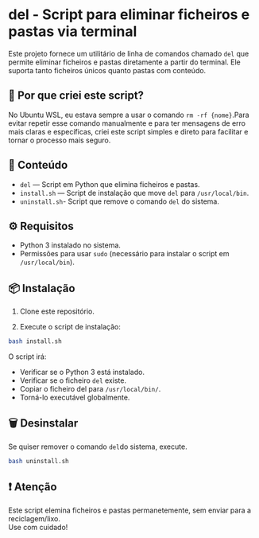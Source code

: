 # del - Script para eliminar ficheiros e pastas via terminal

Este projeto fornece um utilitário de linha de comandos chamado `del` que permite eliminar ficheiros e pastas diretamente a partir do terminal. Ele suporta tanto ficheiros únicos quanto pastas com conteúdo.


## 🎯 Por que criei este script?

No Ubuntu WSL, eu estava sempre a usar o comando `rm -rf {nome}`.Para evitar repetir esse comando manualmente e para ter mensagens de erro mais claras e específicas, criei este script simples e direto para facilitar e tornar o processo mais seguro.



## 📂 Conteúdo

- `del` — Script em Python que elimina ficheiros e pastas.
- `install.sh` — Script de instalação que move `del` para `/usr/local/bin`.
- `uninstall.sh`- Script que remove o comando `del` do sistema.


## ⚙️ Requisitos

- Python 3 instalado no sistema.
- Permissões para usar `sudo` (necessário para instalar o script em `/usr/local/bin`).


## 📦 Instalação

1. Clone este repositório.

2. Execute o script de instalação:
```bash
bash install.sh
```
O script irá:

- Verificar se o Python 3 está instalado.
- Verificar se o ficheiro `del` existe.
- Copiar o ficheiro del para `/usr/local/bin/`.
- Torná-lo executável globalmente.

## 🗑️ Desinstalar
Se quiser remover o comando `del`do sistema, execute.
```bash
bash uninstall.sh
```

## ❗ Atenção
Este script elemina ficheiros e pastas permanetemente, sem enviar para a reciclagem/lixo.<br> 
Use com cuidado!